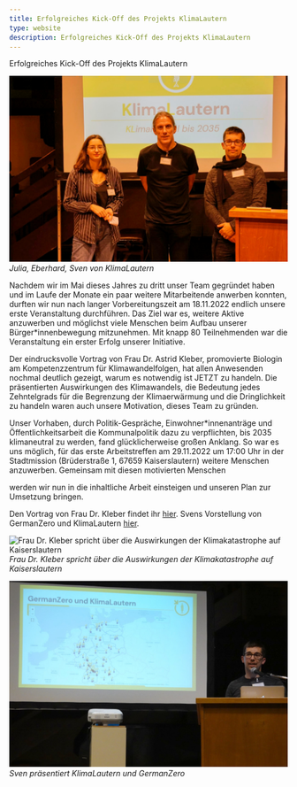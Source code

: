 ```yaml
---
title: Erfolgreiches Kick-Off des Projekts KlimaLautern
type: website
description: Erfolgreiches Kick-Off des Projekts KlimaLautern
---
```


Erfolgreiches Kick-Off des Projekts KlimaLautern

![Julia, Eberhard, Sven von KlimaLautern](/images/2022-11-21-kick-off-1.jpg)
*Julia, Eberhard, Sven von KlimaLautern*

Nachdem wir im Mai dieses Jahres zu dritt unser Team gegründet haben
und im Laufe der Monate ein paar weitere Mitarbeitende anwerben
konnten, durften wir nun nach langer Vorbereitungszeit am 18.11.2022
endlich unsere erste Veranstaltung durchführen. Das Ziel war es,
weitere Aktive anzuwerben und möglichst viele Menschen beim Aufbau
unserer Bürger*innenbewegung mitzunehmen. Mit knapp 80 Teilnehmenden
war die Veranstaltung ein erster Erfolg unserer Initiative.

Der eindrucksvolle Vortrag von Frau Dr. Astrid Kleber, promovierte
Biologin am Kompetenzzentrum für Klimawandelfolgen, hat allen
Anwesenden nochmal deutlich gezeigt, warum es notwendig ist JETZT zu
handeln. Die präsentierten Auswirkungen des Klimawandels, die
Bedeutung jedes Zehntelgrads für die Begrenzung der Klimaerwärmung und
die Dringlichkeit zu handeln waren auch unsere Motivation, dieses Team
zu gründen.

Unser Vorhaben, durch Politik-Gespräche, Einwohner*innenanträge und
Öffentlichkeitsarbeit die Kommunalpolitik dazu zu verpflichten, bis
2035 klimaneutral zu werden, fand glücklicherweise großen Anklang. So
war es uns möglich, für das erste Arbeitstreffen am 29.11.2022 um
17:00 Uhr in der Stadtmission (Brüderstraße 1, 67659 Kaiserslautern)
weitere Menschen anzuwerben. Gemeinsam mit diesen motivierten Menschen

werden wir nun  in die inhaltliche Arbeit einsteigen und
unseren Plan zur Umsetzung bringen.

Den Vortrag von Frau Dr. Kleber findet ihr [hier](/images/2022-11-21-kick-off-kleber.pdf). Svens Vorstellung von
GermanZero und KlimaLautern [hier](/images/2022-11-21-kick-off-sven.pdf).

![Frau Dr. Kleber spricht über die Auswirkungen der Klimakatastrophe
auf Kaiserslautern](/images/2022-11-21-kick-off-2.jpg)
*Frau Dr. Kleber spricht über die Auswirkungen der Klimakatastrophe
auf Kaiserslautern*

![Sven präsentiert KlimaLautern und GermanZero](/images/2022-11-21-kick-off-3.jpg)
*Sven präsentiert KlimaLautern und GermanZero*
